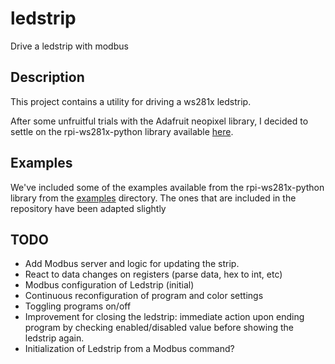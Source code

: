 # ledstrip
Drive a ledstrip with modbus

## Description

This project contains a utility for driving a ws281x ledstrip.

After some unfruitful trials with the Adafruit neopixel library, I decided to 
settle on the rpi-ws281x-python library available [here](https://github.com/rpi-ws281x/rpi-ws281x-python).

## Examples

We've included some of the examples available from the rpi-ws281x-python library from the [examples](https://github.com/rpi-ws281x/rpi-ws281x-python/tree/master/examples) directory.
The ones that are included in the repository have been adapted slightly

## TODO

* Add Modbus server and logic for updating the strip.
* React to data changes on registers (parse data, hex to int, etc)
* Modbus configuration of Ledstrip (initial)
* Continuous reconfiguration of program and color settings
* Toggling programs on/off
* Improvement for closing the ledstrip: immediate action upon ending program by checking enabled/disabled value before showing the ledstrip again.
* Initialization of Ledstrip from a Modbus command?